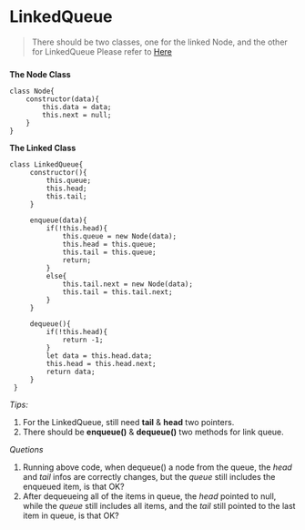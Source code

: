 <!--
 * @Descripttion: 
 * @version: 
 * @Author: JessieSun
 * @Date: 2021-07-21 22:27:12
 * @LastEditors: JessieSun
 * @LastEditTime: 2021-07-21 23:00:35
-->

 # LinkedQueue
 >There should be two classes, one for the linked Node, and the other for LinkedQueue
 Please refer to [Here](script/09_LinkedQueue.js)

 ###

 **The Node Class**

 ```
class Node{
     constructor(data){
         this.data = data;
         this.next = null;
     }
 }

 ```

**The Linked Class**
```
class LinkedQueue{
     constructor(){
         this.queue;
         this.head;
         this.tail;
     }

     enqueue(data){
         if(!this.head){
             this.queue = new Node(data);
             this.head = this.queue;
             this.tail = this.queue;
             return;
         }
         else{
             this.tail.next = new Node(data);
             this.tail = this.tail.next;
         }
     }

     dequeue(){
         if(!this.head){
             return -1;
         }
         let data = this.head.data;
         this.head = this.head.next;
         return data;
     }
 }
```
*Tips:* 
1. For the LinkedQueue, still need **tail** & **head** two pointers.
2. There should be **enqueue()** & **dequeue()** two methods for link queue.

*Quetions*
1. Running above code, when dequeue() a node from the queue, the *head* and *tail* infos are correctly changes, but the *queue* still includes the enqueued item, is that OK?
2. After dequeueing all of the items in queue, the *head* pointed to null, while the *queue* still includes all items, and the *tail* still pointed to the last item in queue, is that OK?

 